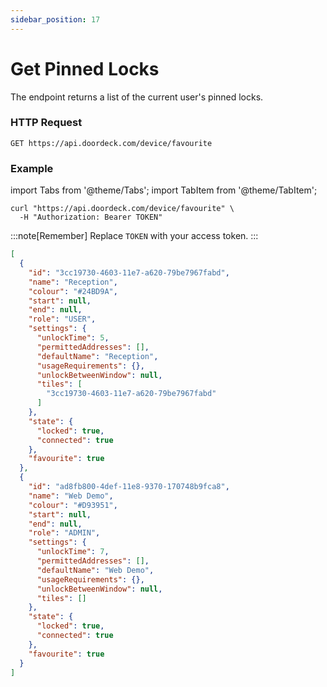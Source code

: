 ```yaml
---
sidebar_position: 17
---
```


# Get Pinned Locks

The endpoint returns a list of the current user's pinned locks.

### HTTP Request
`GET https://api.doordeck.com/device/favourite`

### Example

import Tabs from '@theme/Tabs';
import TabItem from '@theme/TabItem';

<Tabs>
<TabItem value="request" label="Request">

```shell showLineNumbers title="CURL"
curl "https://api.doordeck.com/device/favourite" \
  -H "Authorization: Bearer TOKEN"
```

:::note[Remember]
Replace `TOKEN` with your access token.
:::

</TabItem>
<TabItem value="response" label="Response">

```json showLineNumbers title="JSON"
[
  {
    "id": "3cc19730-4603-11e7-a620-79be7967fabd",
    "name": "Reception",
    "colour": "#24BD9A",
    "start": null,
    "end": null,
    "role": "USER",
    "settings": {
      "unlockTime": 5,
      "permittedAddresses": [],
      "defaultName": "Reception",
      "usageRequirements": {},
      "unlockBetweenWindow": null,
      "tiles": [
        "3cc19730-4603-11e7-a620-79be7967fabd"
      ]
    },
    "state": {
      "locked": true,
      "connected": true
    },
    "favourite": true
  },
  {
    "id": "ad8fb800-4def-11e8-9370-170748b9fca8",
    "name": "Web Demo",
    "colour": "#D93951",
    "start": null,
    "end": null,
    "role": "ADMIN",
    "settings": {
      "unlockTime": 7,
      "permittedAddresses": [],
      "defaultName": "Web Demo",
      "usageRequirements": {},
      "unlockBetweenWindow": null,
      "tiles": []
    },
    "state": {
      "locked": true,
      "connected": true
    },
    "favourite": true
  }
]
```

</TabItem>
</Tabs>
